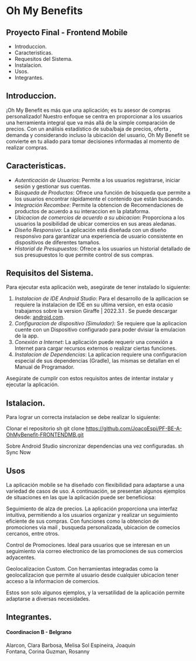 # Oh My Benefits
## Proyecto Final - Frontend Mobile

- Introduccion.
- Caracteristicas.
- Requesitos del Sistema.
- Instalacion.
- Usos.
- Integrantes.

## Introduccion.

¡Oh My Benefit es más que una aplicación; es tu asesor de compras personalizado! Nuestro enfoque se centra en proporcionar a los usuarios una herramienta integral que va más allá de la simple comparación de precios. Con un análisis estadístico de suba/baja de precios, oferta , demanda  y considerando incluso la ubicación del usuario, Oh My Benefit se convierte en tu aliado para tomar decisiones informadas al momento de realizar compras.


## Caracteristicas.

- *Autenticación de Usuarios*: Permite a los usuarios registrarse, iniciar sesión y gestionar sus cuentas.
- *Búsqueda de Productos*: Ofrece una función de búsqueda  que permite a los usuarios encontrar rápidamente el contenido que están buscando.
- *Integración Recombee*: Permite la obtencion de Recomendaciones de productos de acuerdo a  su interaccion en la plataforma.
- *Ubicacion de comercios de acuerdo a su ubicacion*: Proporciona a los usuarios la posibilidad de ubicar comercios en sus areas aledanas.
- *Diseño Responsivo*: La aplicación está diseñada con un diseño responsivo para garantizar una experiencia de usuario consistente en dispositivos de diferentes tamaños.
- *Historial de Presupuestos*: Ofrece a los usuarios un historial detallado de sus presupuestos lo que permite control de sus compras.

## Requisitos del Sistema.

Para ejecutar esta aplicación web, asegúrate de tener instalado lo siguiente:

1. *Instalacion de IDE Android Studio*: Para el desarrollo de la apllicacion se requiere la instalacion de IDE en su ultima version, en esta ocasio trabajamos sobre la version Giraffe | 2022.3.1 . Se puede descargar desde: [android.com](https://developer.android.com/studio?hl=es-419).
2. *Configuracion de dispositivo (Simulador)*: Se requiere que la aplicacion cuente con un Dispositivo configurado para poder dvisiar la emulacion de la app.
3. *Conexión a Internet*: La aplicación puede requerir una conexión a Internet para cargar recursos externos o realizar ciertas funciones.
5. *Instalacion de Dependencias*: La aplicacion requiere una configuracion especial de sus dependencias (Gradle), las mismas se detallan en el Manual de Programador.

Asegúrate de cumplir con estos requisitos antes de intentar instalar y ejecutar la aplicación.

## Istalacion.
Para lograr un correcta instalacion se debe realizar lo siguiente:

Clonar el repositorio
sh
git clone https://github.com/JoacoEspi/PF-BE-A-OhMyBenefit-FRONTENDMB.git

Sobre Android Studio sincronizar dependencias una vez configuradas.
sh
Sync Now


## Usos
La aplicación mobile se ha diseñado con flexibilidad para adaptarse a una variedad de casos de uso. A continuación, se presentan algunos ejemplos de situaciones en las que la aplicación puede ser beneficiosa:

Seguimiento de alza de precios.
La aplicación proporciona una interfaz intuitiva, permitiendo a los usuarios organizar y realizar un seguimiento eficiente de sus compras. Con funciones como la obtencion de promociones via mail , busqueda personalizada, ubicacion de comecios cercanos, entre otros.

Control de Promociones.
Ideal para usuarios que se interesan en un seguimiento via correo electronico  de las promociones de sus comercios adyacentes.

Geolocalizacion Custom.
Con herramientas integradas como la geolocalizacion que permite al usuario desde cualquier ubicacion tener acceso a la informacion de comercios.

Estos son solo algunos ejemplos, y la versatilidad de la aplicación permite adaptarse a diversas necesidades.

## Integrantes.
#### Coordinacion B - Belgrano
Alarcon, Clara
Barbosa, Melisa Sol
Espineira, Joaquin  
Fontana, Corina
Guzman, Rosanny
